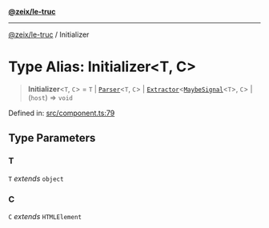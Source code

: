 [**@zeix/le-truc**](../README.md)

***

[@zeix/le-truc](../globals.md) / Initializer

# Type Alias: Initializer\<T, C\>

> **Initializer**\<`T`, `C`\> = `T` \| [`Parser`](Parser.md)\<`T`, `C`\> \| [`Extractor`](Extractor.md)\<[`MaybeSignal`](MaybeSignal.md)\<`T`\>, `C`\> \| (`host`) => `void`

Defined in: [src/component.ts:79](https://github.com/zeixcom/ui-element/blob/824b5fcbd5a33ce95b6c2a43bfe0cce0fd18afb8/src/component.ts#L79)

## Type Parameters

### T

`T` *extends* `object`

### C

`C` *extends* `HTMLElement`
